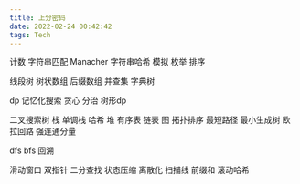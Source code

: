 ```yaml
---
title: 上分密码
date: 2022-02-24 00:42:42
tags: Tech
---
```


计数
字符串匹配
Manacher
字符串哈希
模拟
枚举
排序

线段树
树状数组
后缀数组
并查集
字典树

dp
记忆化搜索
贪心
分治
树形dp


二叉搜索树
栈
单调栈
哈希
堆
有序表
链表
图
拓扑排序
最短路径
最小生成树
欧拉回路
强连通分量

dfs
bfs
回溯

滑动窗口
双指针
二分查找
状态压缩
离散化
扫描线
前缀和
滚动哈希



